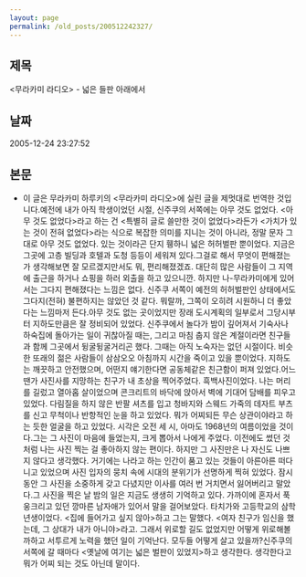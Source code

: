 ```yaml
---
layout: page
permalink: /old_posts/200512242327/
---
```


## 제목
&lt;무라카미 라디오&gt; - 넓은 들판 아래에서

## 날짜
2005-12-24 23:27:52

## 본문
* 이 글은 무라카미 하루키의 <무라카미 라디오>에 실린 글을 제멋대로 번역한 것입니다.예전에 내가 아직 학생이었던 시절, 신주쿠의 서쪽에는 아무 것도 없었다. <아무 것도 없었다>라고 하는 건 <특별히 글로 쓸만한 것이 없었다>라든가 <가치가 있는 것이 전혀 없었다>라는 식으로 복잡한 의미를 지니는 것이 아니라, 정말 문자 그대로 아무 것도 없었다. 있는 것이라곤 단지 휑하니 넓은 허허벌판 뿐이었다. 지금은 그곳에 고층 빌딩과 호텔과 도청 등등이 세워져 있다.그걸로 해서 무엇이 편해졌는가 생각해보면 잘 모르겠지만서도 뭐, 편리해졌겠죠. 대단히 많은 사람들이 그 지역에 출근을 하거나 쇼핑을 하러 외출을 하고 있으니깐. 하지만 나-무라카미에게 있어서는 그다지 편해졌다는 느낌은 없다. 신주쿠 서쪽이 예전의 허허벌판인 상태에서도 그다지(전혀) 불편하지는 않았던 것 같다. 뭐랄까, 그쪽이 오히려 시원하니 더 좋았다는 느낌마저 든다.아무 것도 없는 곳이었지만 장래 도시계획의 일부로서 그당시부터 지하도만큼은 잘 정비되어 있었다. 신주쿠에서 놀다가 밤이 깊어져서 기숙사나 하숙집에 돌아가는 일이 귀찮아질 때는, 그리고 마침 춥지 않은 계절이라면 친구들과 함께 그곳에서 뒹굴뒹굴거리곤 했다. 그때는 아직 노숙자는 없던 시절이다. 비슷한 또래의 젊은 사람들이 삼삼오오 아침까지 시간을 죽이고 있을 뿐이었다. 지하도는 깨끗하고 안전했으며, 어떤지 얘기한다면 공동체같은 친근함이 퍼져 있었다.어느 땐가 사진사를 지망하는 친구가 내 초상을 찍어주었다. 흑백사진이었다. 나는 머리를 길렀고 열아홉 살이었으며 콘크리트의 바닥에 앉아서 벽에 기대어 담배를 피우고 있었다. 다림질을 하지 않은 반팔 셔츠를 입고 청바지와 스웨드 가죽의 데자트 부츠를 신고 무척이나 반항적인 눈을 하고 있었다. 뭐가 어찌되든 무슨 상관이야라고 하는 듯한 얼굴을 하고 있었다. 시각은 오전 세 시, 아마도 1968년의 여름이었을 것이다.그는 그 사진이 마음에 들었는지, 크게 뽑아서 나에게 주었다. 이전에도 썼던 것처럼 나는 사진 찍는 걸 좋아하지 않는 편이다. 하지만 그 사진만은 나 자신도 나쁘지 않다고 생각했다. 거기에는 나라고 하는 인간이 품고 있는 것들이 아른아른 떠다니고 있었으며 사진 입자의 뭉치 속에 시대의 분위기가 선명하게 찍혀 있었다. 잠시동안 그 사진을 소중하게 갖고 다녔지만 이사를 여러 번 거치면서 잃어버리고 말았다.그 사진을 찍은 날 밤의 일은 지금도 생생히 기억하고 있다. 가까이에 혼자서 푹 웅크리고 있던 깡마른 남자애가 있어서 말을 걸어보았다. 타치가와 고등학교의 삼학년생이었다. <집에 들어가고 싶지 않아>하고 그는 말했다. <여자 친구가 임신을 했는데, 그 상대가 내가 아니야>라고. 그래서 위로할 길도 없었지만 어떻게 위로해볼까하고 서투르게 노력을 했던 일이 기억난다. 모두들 어떻게 살고 있을까?신주쿠의 서쪽에 갈 때마다 <옛날에 여기는 넓은 벌판이 있었지>하고 생각한다. 생각한다고 뭐가 어찌 되는 것도 아닌데 말이다.